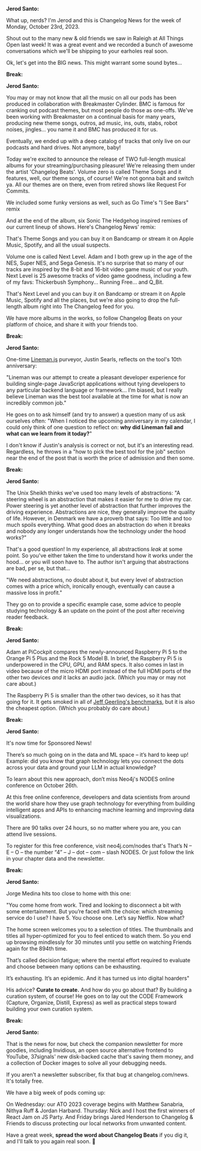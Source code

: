 **Jerod Santo:**

What up, nerds? I'm Jerod and this is Changelog News for the week of Monday, October 23rd, 2023.

Shout out to the many new & old friends we saw in Raleigh at All Things Open last week! It was a great event and we recorded a bunch of awesome conversations which we'll be shipping to your earholes real soon.

Ok, let's get into the BIG news. This might warrant some sound bytes...

**Break:**

**Jerod Santo:**

You may or may not know that all the music on all our pods has been produced in collaboration with Breakmaster Cylinder. BMC is famous for cranking out podcast themes, but most people do those as one-offs. We've been working with Breakmaster on a continual basis for many years, producing new theme songs, outros, ad music, ins, outs, stabs, robot noises, jingles... you name it and BMC has produced it for us.

Eventually, we ended up with a deep catalog of tracks that only live on our podcasts and hard drives. Not anymore, baby!

Today we're excited to announce the release of TWO full-length musical albums for your streaming/purchasing pleasure! We're releasing them under the artist 'Changelog Beats'. Volume zero is called Theme Songs and it features, well, our theme songs, of course! We're not gonna bait and switch ya. All our themes are on there, even from retired shows like Request For Commits.

We included some funky versions as well, such as Go Time's "I See Bars" remix

And at the end of the album, six Sonic The Hedgehog inspired remixes of our current lineup of shows. Here's Changelog News' remix:

That's Theme Songs and you can buy it on Bandcamp or stream it on Apple Music, Spotify, and all the usual suspects.

Volume one is called Next Level. Adam and I both grew up in the age of the NES, Super NES, and Sega Genesis. It's no surprise that so many of our tracks are inspired by the 8-bit and 16-bit video game music of our youth. Next Level is 25 awesome tracks of video game goodness, including a few of my favs: Thickerbush Symphony... Running Free... and Q_Bit.

That's Next Level and you can buy it on Bandcamp or stream it on Apple Music, Spotify and all the places, but we're also going to drop the full-length album right into The Changelog feed for you.

We have more albums in the works, so follow Changelog Beats on your platform of choice, and share it with your friends too.

**Break:**

**Jerod Santo:**

One-time [Lineman.js](https://github.com/linemanjs/lineman) purveyor, Justin Searls, reflects on the tool's 10th anniversary:

"Lineman was our attempt to create a pleasant developer experience for building single-page JavaScript applications without tying developers to any particular backend language or framework...  I’m biased, but I really believe Lineman was the best tool available at the time for what is now an incredibly common job."

He goes on to ask himself (and try to answer) a question many of us ask ourselves often: "When I noticed the upcoming anniversary in my calendar, I could only think of one question to reflect on: **why did Lineman fail and what can we learn from it today?**"

I don't know if Justin's analysis is correct or not, but it's an interesting read. Regardless, he throws in a "how to pick the best tool for the job" section near the end of the post that is worth the price of admission and then some.

**Break:**

**Jerod Santo:**

The Unix Sheikh thinks we've used too many levels of abstractions: "A steering wheel is an abstraction that makes it easier for me to drive my car. Power steering is yet another level of abstraction that further improves the driving experience. Abstractions are nice, they generally improve the quality of life. However, in Denmark we have a proverb that says: Too little and too much spoils everything. What good does an abstraction do when it breaks and nobody any longer understands how the technology under the hood works?"

That's a good question! In my experience, all abstractions _leak_ at some point. So you've either taken the time to understand how it works under the hood... or you will soon have to. The author isn't arguing that abstractions are bad, per se, but that...

"We need abstractions, no doubt about it, but every level of abstraction comes with a price which, ironically enough, eventually can cause a massive loss in profit."

They go on to provide a specific example case, some advice to people studying technology & an update on the point of the post after receiving reader feedback.

**Break:**

**Jerod Santo:**

Adam at PiCockpit compares the newly-announced Raspberry Pi 5 to the Orange Pi 5 Plus and the Rock 5 Model B. In brief, the Raspberry Pi 5 is underpowered in the CPU, GPU, and RAM specs. It also comes in last in video because of the micro HDMI port instead of the full HDMI ports of the other two devices _and_ it lacks an audio jack. (Which you may or may not care about.)

The Raspberry Pi 5 is smaller than the other two devices, so it has that going for it. It gets smoked in all of [Jeff Geerling's benchmarks](https://www.youtube.com/watch?v=nBtOEmUqASQ), but it is also the cheapest option. (Which you probably do care about.)

**Break:**

**Jerod Santo:**

It's now time for Sponsored News!

There’s so much going on in the data and ML space – it’s hard to keep up! Example: did you know that graph technology lets you connect the dots across your data and ground your LLM in actual knowledge?

To learn about this new approach, don’t miss Neo4j's NODES online conference on October 26th.

At this free online conference, developers and data scientists from around the world share how they use graph technology for everything from building intelligent apps and APIs to enhancing machine learning and improving data visualizations.

There are 90 talks over 24 hours, so no matter where you are, you can attend live sessions.

To register for this free conference, visit neo4j.com/nodes that's That’s N – E – O – the number “4” – J – dot – com – slash NODES. Or just follow the link in your chapter data and the newsletter.

**Break:**

**Jerod Santo:**

Jorge Medina hits too close to home with this one:

"You come home from work. Tired and looking to disconnect a bit with some entertainment. But you’re faced with the choice: which streaming service do I use? I have 5. You choose one. Let’s say Netflix. Now what?

The home screen welcomes you to a selection of titles. The thumbnails and titles all hyper-optimized for you to feel enticed to watch them. So you end up browsing mindlessly for 30 minutes until you settle on watching Friends again for the 894th time.

That’s called decision fatigue; where the mental effort required to evaluate and choose between many options can be exhausting.

It’s exhausting. It’s an epidemic. And it has turned us into digital hoarders"

His advice? **Curate to create.** And how do you go about that? By building a curation system, of course! He goes on to lay out the CODE Framework (Capture, Organize, Distill, Express) as well as practical steps toward building your own curation system.

**Break:**

**Jerod Santo:**

That is the news for now, but check the companion newsletter for more goodies, including Invidious, an open source alternative frontend to YouTube, 37signals' new disk-backed cache that's saving them money, and a collection of Docker images to solve all your debugging needs.

If you aren't a newsletter subscriber, fix that bug at changelog.com/news. It's totally free.

We have a big week of pods coming up:

On Wednesday: our ATO 2023 coverage begins with Matthew Sanabria, Nithya Ruff & Jordan Harband. Thursday: Nick and I host the first winners of React Jam on JS Party. And Friday brings Jared Henderson to Changelog & Friends to discuss protecting our local networks from unwanted content.

Have a great week, **spread the word about Changelog Beats** if you dig it, and I'll talk to you again real soon. 💚
